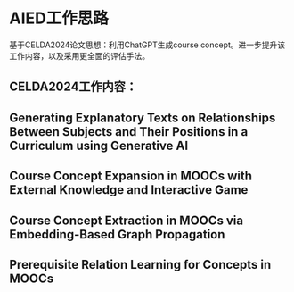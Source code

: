 # AIED工作思路

基于CELDA2024论文思想：利用ChatGPT生成course concept。进一步提升该工作内容，以及采用更全面的评估手法。



## CELDA2024工作内容：




## Generating Explanatory Texts on Relationships Between Subjects and Their Positions in a Curriculum using Generative AI








## Course Concept Expansion in MOOCs with External Knowledge and Interactive Game






## Course Concept Extraction in MOOCs via Embedding-Based Graph Propagation





## Prerequisite Relation Learning for Concepts in MOOCs 
